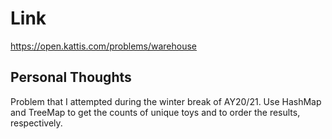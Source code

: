 # Link

https://open.kattis.com/problems/warehouse

## Personal Thoughts

Problem that I attempted during the winter break of AY20/21. Use HashMap and TreeMap to get the counts of unique toys and to order the results, respectively.


